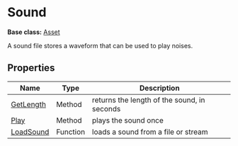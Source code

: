 # Sound

**Base class:** [Asset](Asset.md)

A sound file stores a waveform that can be used to play noises.

## Properties

| Name | Type | Description |
|---|---|---|
| [GetLength](Sound_GetLength.md) | Method | returns the length of the sound, in seconds |
| [Play](Sound_Play.md) | Method | plays the sound once |
| [LoadSound](LoadSound.md) | Function | loads a sound from a file or stream |
